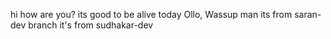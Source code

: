 hi how are you?
its good to be alive today
Ollo, Wassup man
its from saran-dev branch
it's from sudhakar-dev
